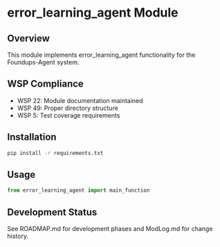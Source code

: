 # error_learning_agent Module

## Overview
This module implements error_learning_agent functionality for the Foundups-Agent system.

## WSP Compliance
- WSP 22: Module documentation maintained
- WSP 49: Proper directory structure
- WSP 5: Test coverage requirements

## Installation
```bash
pip install -r requirements.txt
```

## Usage
```python
from error_learning_agent import main_function
```

## Development Status
See ROADMAP.md for development phases and ModLog.md for change history.
